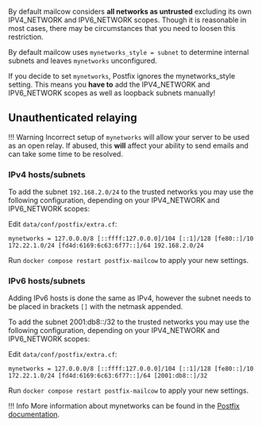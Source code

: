By default mailcow considers **all networks as untrusted** excluding its own IPV4_NETWORK and IPV6_NETWORK scopes. Though it is reasonable in most cases, there may be circumstances that you need to loosen this restriction.

By default mailcow uses `mynetworks_style = subnet` to determine internal subnets and leaves `mynetworks` unconfigured.

If you decide to set `mynetworks`, Postfix ignores the mynetworks_style setting. This means you **have to** add the IPV4_NETWORK and IPV6_NETWORK scopes as well as loopback subnets manually!

## Unauthenticated relaying

!!! Warning
    Incorrect setup of `mynetworks` will allow your server to be used as an open relay. If abused, this **will** affect your ability to send emails and can take some time to be resolved.

### IPv4 hosts/subnets

To add the subnet `192.168.2.0/24` to the trusted networks you may use the following configuration, depending on your IPV4_NETWORK and IPV6_NETWORK scopes:

Edit `data/conf/postfix/extra.cf`:

```
mynetworks = 127.0.0.0/8 [::ffff:127.0.0.0]/104 [::1]/128 [fe80::]/10 172.22.1.0/24 [fd4d:6169:6c63:6f77::]/64 192.168.2.0/24
```

Run `docker compose restart postfix-mailcow` to apply your new settings.

### IPv6 hosts/subnets

Adding IPv6 hosts is done the same as IPv4, however the subnet needs to be placed in brackets `[]` with the netmask appended.

To add the subnet 2001:db8::/32 to the trusted networks you may use the following configuration, depending on your IPV4_NETWORK and IPV6_NETWORK scopes:

Edit `data/conf/postfix/extra.cf`:

``` 
mynetworks = 127.0.0.0/8 [::ffff:127.0.0.0]/104 [::1]/128 [fe80::]/10 172.22.1.0/24 [fd4d:6169:6c63:6f77::]/64 [2001:db8::]/32
```

Run `docker compose restart postfix-mailcow` to apply your new settings.

!!! Info
    More information about mynetworks can be found in the [Postfix documentation](http://www.postfix.org/postconf.5.html#mynetworks).